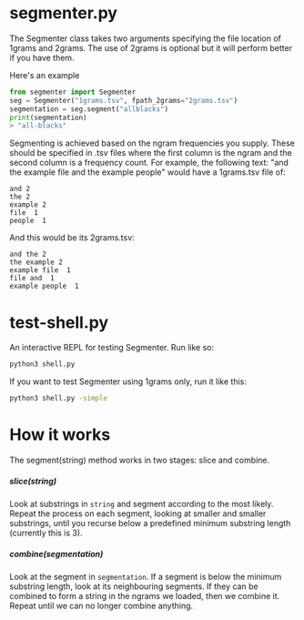 segmenter.py
============

The Segmenter class takes two arguments specifying the file location of 1grams and 2grams. The use of 2grams is optional but it will perform better if you have them.

Here's an example
```python
from segmenter import Segmenter
seg = Segmenter("1grams.tsv", fpath_2grams="2grams.tsv")
segmentation = seg.segment("allblacks")
print(segmentation)
> "all-blacks"
```

Segmenting is achieved based on the ngram frequencies you supply. These should be specified in .tsv files where the first column is the ngram and the second column is a frequency count. For example, the following text: "and the example file and the example people" would have a 1grams.tsv file of:
```
and 2
the 2
example 2
file  1
people  1
```

And this would be its 2grams.tsv:
```
and the 2
the example 2
example file  1
file and  1
example people  1
```


test-shell.py
=============

An interactive REPL for testing Segmenter. Run like so:
```bash
python3 shell.py
```

If you want to test Segmenter using 1grams only, run it like this:
```bash
python3 shell.py -simple
```

How it works
============

The segment(string) method works in two stages: slice and combine.

<h5>slice(string)</h5>
Look at substrings in <code>string</code> and segment according to the most likely. Repeat the process on each segment, looking at smaller and smaller substrings, until you recurse below a predefined minimum substring length (currently this is 3).

<h5>combine(segmentation)</h5>
Look at the segment in <code>segmentation</code>. If a segment is below the minimum substring length, look at its neighbouring segments. If they can be combined to form a string in the ngrams we loaded, then we combine it. Repeat until we can no longer combine anything.
